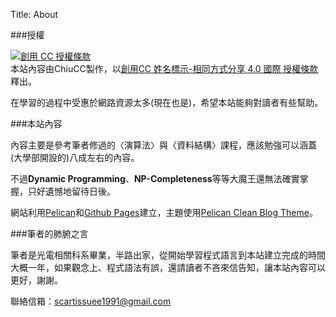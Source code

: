 Title: About


###授權

<a rel="license" href="http://creativecommons.org/licenses/by-sa/4.0/"><img alt="創用 CC 授權條款" style="border-width:0" src="https://i.creativecommons.org/l/by-sa/4.0/88x31.png" /></a><br />本站內容由<span xmlns:cc="http://creativecommons.org/ns#" property="cc:attributionName">ChiuCC</span>製作，以<a rel="license" href="http://creativecommons.org/licenses/by-sa/4.0/">創用CC 姓名標示-相同方式分享 4.0 國際 授權條款</a>釋出。  

在學習的過程中受惠於網路資源太多(現在也是)，希望本站能夠對讀者有些幫助。


###本站內容

內容主要是參考筆者修過的〈演算法〉與〈資料結構〉課程，應該勉強可以涵蓋(大學部開設的)八成左右的內容。

不過**Dynamic Programming**、**NP-Completeness**等等大魔王還無法確實掌握，只好遺憾地留待日後。

網站利用[Pelican](http://blog.getpelican.com/)和[Github Pages](https://pages.github.com/)建立，主題使用[Pelican Clean Blog Theme](https://github.com/gilsondev/pelican-clean-blog)。


###筆者的肺腑之言

筆者是光電相關科系畢業，半路出家，從開始學習程式語言到本站建立完成的時間大概一年，如果觀念上、程式語法有誤，還請讀者不吝來信告知，讓本站內容可以更好，謝謝。

聯絡信箱：scartissuee1991@gmail.com


</br>  

